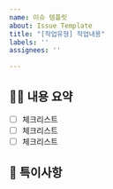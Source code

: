 ```yaml
---
name: 이슈 템플릿
about: Issue Template
title: "[작업유형] 작업내용"
labels: ''
assignees: ''

---
```


## 🤷‍♂️ 내용 요약

- [ ] 체크리스트
- [ ] 체크리스트
- [ ] 체크리스트

## 📒 특이사항
